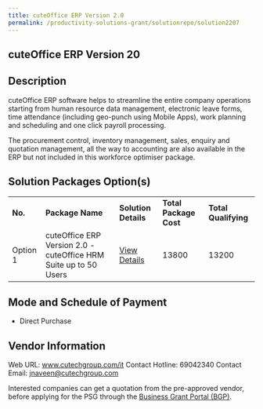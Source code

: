 ```yaml
---
title: cuteOffice ERP Version 2.0
permalink: /productivity-solutions-grant/solutionrepo/solution2207
---
```


## cuteOffice ERP Version 20

## Description

cuteOffice ERP software helps to streamline the entire company operations starting from human resource data management, electronic leave forms, time attendance (including geo-punch using Mobile Apps), work planning and scheduling and one click payroll processing. 

The procurement control, inventory management, sales, enquiry and quotation management, all the way to accounting are also available in the ERP but not included in this workforce optimiser package.

## Solution Packages Option(s)

<table>
<tr>
<td><b>No.</b></td>
<td><b>Package Name</b></td>
<td><b>Solution Details</b></td>
<td><b>Total Package Cost</b></td>
<td><b>Total Qualifying</b></td>
</tr>
<tr>
<td>Option 1</td>
<td>cuteOffice ERP Version 2.0 - cuteOffice HRM Suite up to 50 Users</td>
<td><a href='https://www.gobusiness.gov.sg/images/psg/CutechInfocomm20200803_Desensitised_Annex_3_Part_4.pdf'>View Details</a></td>
<td>13800</td>
<td>13200</td>
</tr>
</table>

## Mode and Schedule of Payment

 - Direct Purchase

## Vendor Information

 Web URL: www.cutechgroup.com/it 
Contact Hotline: 69042340 
Contact Email: jnaveen@cutechgroup.com 


Interested companies can get a quotation from the pre-approved vendor, before applying for the PSG through the <a href='https://www.businessgrants.gov.sg/'>Business Grant Portal (BGP)</a>.

<script src="/jquery/resize-tables.js"></script>
